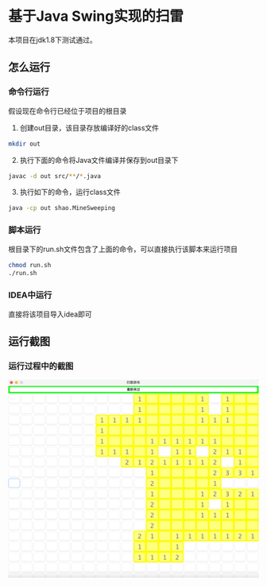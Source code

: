# 基于Java Swing实现的扫雷

本项目在jdk1.8下测试通过。

## 怎么运行

### 命令行运行
假设现在命令行已经位于项目的根目录

1. 创建out目录，该目录存放编译好的class文件
```bash
mkdir out 
```
2. 执行下面的命令将Java文件编译并保存到out目录下

```bash
javac -d out src/**/*.java
```

3. 执行如下的命令，运行class文件

```bash
java -cp out shao.MineSweeping
```

### 脚本运行

根目录下的run.sh文件包含了上面的命令，可以直接执行该脚本来运行项目

```bash
chmod run.sh
./run.sh
```

### IDEA中运行

直接将该项目导入idea即可

## 运行截图

### 运行过程中的截图

![](img/截图.png)

